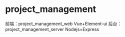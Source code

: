 # project_management
前端：project_management_web
Vue+Element-ui
后台：project_management_server
Nodejs+Express
